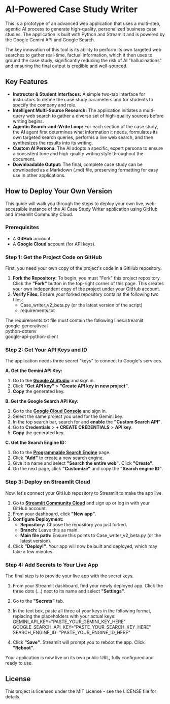 # **AI-Powered Case Study Writer**

This is a prototype of an advanced web application that uses a multi-step, agentic AI process to generate high-quality, personalized business case studies. The application is built with Python and Streamlit and is powered by the Google Gemini API and Google Search.

The key innovation of this tool is its ability to perform its own targeted web searches to gather real-time, factual information, which it then uses to ground the case study, significantly reducing the risk of AI "hallucinations" and ensuring the final output is credible and well-sourced.

## **Key Features**

* **Instructor & Student Interfaces:** A simple two-tab interface for instructors to define the case study parameters and for students to specify the company and role.  
* **Intelligent Multi-Source Research:** The application initiates a multi-query web search to gather a diverse set of high-quality sources before writing begins.  
* **Agentic Search-and-Write Loop:** For each section of the case study, the AI agent first determines what information it needs, formulates its own targeted search queries, performs a live web search, and then synthesizes the results into its writing.  
* **Custom AI Persona:** The AI adopts a specific, expert persona to ensure a consistent tone and high-quality writing style throughout the document.  
* **Downloadable Output:** The final, complete case study can be downloaded as a Markdown (.md) file, preserving formatting for easy use in other applications.

## **How to Deploy Your Own Version**

This guide will walk you through the steps to deploy your own live, web-accessible instance of the AI Case Study Writer application using GitHub and Streamlit Community Cloud.

### **Prerequisites**

* A **GitHub** account.  
* A **Google Cloud** account (for API keys).

### **Step 1: Get the Project Code on GitHub**

First, you need your own copy of the project's code in a GitHub repository.

1. **Fork the Repository:** To begin, you must "Fork" this project repository. Click the **"Fork"** button in the top-right corner of this page. This creates your own independent copy of the project under your GitHub account.  
2. **Verify Files:** Ensure your forked repository contains the following two files:  
   * Case\_writer\_v2\_beta.py (or the latest version of the script)  
   * requirements.txt

The requirements.txt file must contain the following lines:streamlit  
google-generativeai  
python-dotenv  
google-api-python-client

### **Step 2: Get Your API Keys and ID**

The application needs three secret "keys" to connect to Google's services.

**A. Get the Gemini API Key:**

1. Go to the [**Google AI Studio**](https://aistudio.google.com) and sign in.  
2. Click **"Get API key"** \> **"Create API key in new project"**.  
3. **Copy** the generated key.

**B. Get the Google Search API Key:**

1. Go to the [**Google Cloud Console**](https://console.cloud.google.com) and sign in.  
2. Select the same project you used for the Gemini key.  
3. In the top search bar, search for and **enable** the **"Custom Search API"**.  
4. Go to **Credentials** \> **\+ CREATE CREDENTIALS** \> **API key**.  
5. **Copy** the generated key.

**C. Get the Search Engine ID:**

1. Go to the [**Programmable Search Engine**](https://programmablesearchengine.google.com) page.  
2. Click **"Add"** to create a new search engine.  
3. Give it a name and select **"Search the entire web"**. Click **"Create"**.  
4. On the next page, click **"Customize"** and copy the **"Search engine ID"**.

### **Step 3: Deploy on Streamlit Cloud**

Now, let's connect your GitHub repository to Streamlit to make the app live.

1. Go to [**Streamlit Community Cloud**](https://share.streamlit.io) and sign up or log in with your GitHub account.  
2. From your dashboard, click **"New app"**.  
3. **Configure Deployment:**  
   * **Repository:** Choose the repository you just forked.  
   * **Branch:** Leave this as main.  
   * **Main file path:** Ensure this points to Case\_writer\_v2\_beta.py (or the latest version).  
4. Click **"Deploy\!"**. Your app will now be built and deployed, which may take a few minutes.

### **Step 4: Add Secrets to Your Live App**

The final step is to provide your live app with the secret keys.

1. From your Streamlit dashboard, find your newly deployed app. Click the three dots (...) next to its name and select **"Settings"**.  
2. Go to the **"Secrets"** tab.  
3. In the text box, paste all three of your keys in the following format, replacing the placeholders with your actual keys:  
   GEMINI\_API\_KEY="PASTE\_YOUR\_GEMINI\_KEY\_HERE"  
   GOOGLE\_SEARCH\_API\_KEY="PASTE\_YOUR\_SEARCH\_KEY\_HERE"  
   SEARCH\_ENGINE\_ID="PASTE\_YOUR\_ENGINE\_ID\_HERE"

4. Click **"Save"**. Streamlit will prompt you to reboot the app. Click **"Reboot"**.

Your application is now live on its own public URL, fully configured and ready to use.

## **License**

This project is licensed under the MIT License \- see the LICENSE file for details.